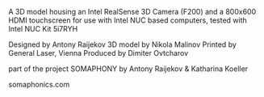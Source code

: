 

A 3D model housing an Intel RealSense 3D Camera (F200) and a 800x600 HDMI touchscreen
for use with Intel NUC based computers, tested with Intel NUC Kit 5i7RYH

Designed by Antony Raijekov
3D model by Nikola Malinov
Printed by General Laser, Vienna
Produced by Dimiter Ovtcharov

part of the project SOMAPHONY 
by Antony Raijekov & Katharina Koeller

somaphonics.com

